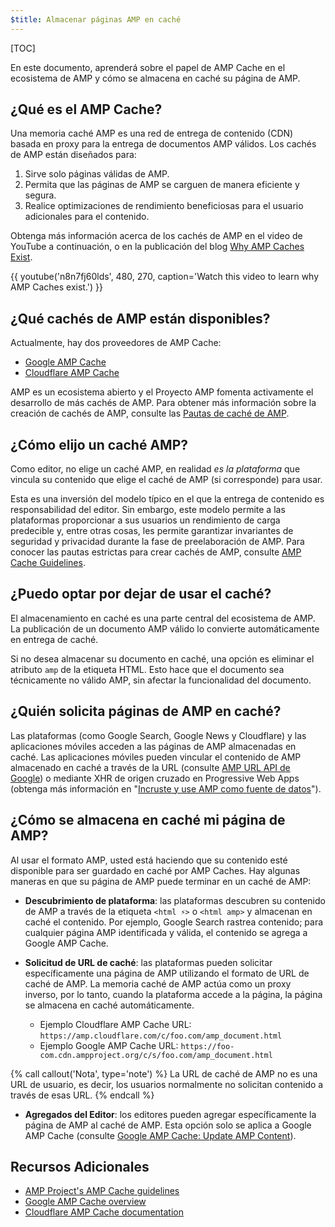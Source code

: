 ```yaml
---
$title: Almacenar páginas AMP en caché
---
```


[TOC]

En este documento, aprenderá sobre el papel de AMP Cache en el ecosistema de AMP y cómo se almacena en caché su página de AMP.

## ¿Qué es el AMP Cache?
Una memoria caché AMP es una red de entrega de contenido (CDN) basada en proxy para la entrega de documentos AMP válidos. Los cachés de AMP están diseñados para:

1.  Sirve solo páginas válidas de AMP.
2.  Permita que las páginas de AMP se carguen de manera eficiente y segura.
3.  Realice optimizaciones de rendimiento beneficiosas para el usuario adicionales para el contenido.

Obtenga más información acerca de los cachés de AMP en el video de YouTube a continuación, o en la publicación del blog [Why AMP Caches Exist](https://medium.com/@pbakaus/why-amp-caches-exist-cd7938da2456).

{{ youtube('n8n7fj60lds', 480, 270, caption='Watch this video to learn why AMP Caches exist.') }}

## ¿Qué cachés de AMP están disponibles?
Actualmente, hay dos proveedores de AMP Cache:

- [Google AMP Cache](https://developers.google.com/amp/cache/)
- [Cloudflare AMP Cache](https://amp.cloudflare.com/)

AMP es un ecosistema abierto y el Proyecto AMP fomenta activamente el desarrollo de más cachés de AMP. Para obtener más información sobre la creación de cachés de AMP, consulte las [Pautas de caché de AMP](https://github.com/ampproject/amphtml/blob/master/spec/amp-cache-guidelines.md).

## ¿Cómo elijo un caché AMP?

Como editor, no elige un caché AMP, en realidad *es la plataforma* que vincula su contenido que elige el caché de AMP (si corresponde) para usar.

Esta es una inversión del modelo típico en el que la entrega de contenido es responsabilidad del editor. Sin embargo, este modelo permite a las plataformas proporcionar a sus usuarios un rendimiento de carga predecible y, entre otras cosas, les permite garantizar invariantes de seguridad y privacidad durante la fase de preelaboración de AMP. Para conocer las pautas estrictas para crear cachés de AMP, consulte [AMP Cache Guidelines](https://github.com/ampproject/amphtml/blob/master/spec/amp-cache-guidelines.md).

## ¿Puedo optar por dejar de usar el caché?

El almacenamiento en caché es una parte central del ecosistema de AMP. La publicación de un documento AMP válido lo convierte automáticamente en entrega de caché.

Si no desea almacenar su documento en caché, una opción es eliminar el atributo `amp` de la etiqueta HTML. Esto hace que el documento sea técnicamente no válido AMP, sin afectar la funcionalidad del documento.


## ¿Quién solicita páginas de AMP en caché?

Las plataformas (como Google Search, Google News y Cloudflare) y las aplicaciones móviles acceden a las páginas de AMP almacenadas en caché. Las aplicaciones móviles pueden vincular el contenido de AMP almacenado en caché a través de la URL (consulte [AMP URL API de Google](https://developers.google.com/amp/cache/use-amp-url)) o mediante XHR de origen cruzado en Progressive Web Apps (obtenga más información en "[Incruste y use AMP como fuente de datos](https://www.ampproject.org/docs/guides/pwa-amp/amp-in-pwa)").

<amp-img src="/static/img/docs/platforms_accessing_cache.png"
         width="1054" height="356" layout="responsive"
         alt="platforms and mobile apps access cached AMP pages">
</amp-img>

## ¿Cómo se almacena en caché mi página de AMP?
Al usar el formato AMP, usted está haciendo que su contenido esté disponible para ser guardado en caché por AMP Caches. Hay algunas maneras en que su página de AMP puede terminar en un caché de AMP:

* **Descubrimiento de plataforma**:  las plataformas descubren su contenido de AMP a través de la etiqueta `<html ⚡>` o `<html amp>` y almacenan en caché el contenido. Por ejemplo, Google Search rastrea contenido; para cualquier página AMP identificada y válida, el contenido se agrega a Google AMP Cache.

* **Solicitud de URL de caché**: las plataformas pueden solicitar específicamente una página de AMP utilizando el formato de URL de caché de AMP. La memoria caché de AMP actúa como un proxy inverso, por lo tanto, cuando la plataforma accede a la página, la página se almacena en caché automáticamente.
    - Ejemplo Cloudflare AMP Cache URL: `https://amp.cloudflare.com/c/foo.com/amp_document.html`
    - Ejemplo Google AMP Cache URL: `https://foo-com.cdn.ampproject.org/c/s/foo.com/amp_document.html`
    
{% call callout('Nota', type='note') %}
La URL de caché de AMP no es una URL de usuario, es decir, los usuarios normalmente no solicitan contenido a través de esas URL.
{% endcall %}

* **Agregados del Editor**: los editores pueden agregar específicamente la página de AMP al caché de AMP. Esta opción solo se aplica a Google AMP Cache (consulte [Google AMP Cache: Update AMP Content](https://developers.google.com/amp/cache/update-ping)).


## Recursos Adicionales

* [AMP Project's AMP Cache guidelines](https://github.com/ampproject/amphtml/blob/master/spec/amp-cache-guidelines.md)
* [Google AMP Cache overview](https://developers.google.com/amp/cache/overview)
* [Cloudflare AMP Cache documentation](https://amp.cloudflare.com/)
